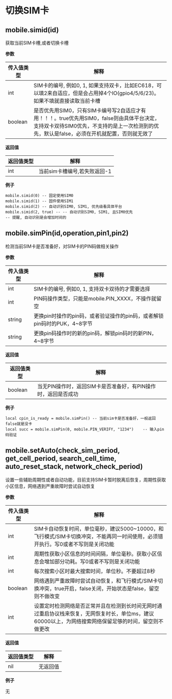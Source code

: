 # 切换SIM卡

## mobile.simid(id)

获取当前SIM卡槽,或者切换卡槽

**参数**

| 传入值类型 | 解释                                                         |
| ---------- | ------------------------------------------------------------ |
| int        | SIM卡的编号, 例如0, 1, 如果支持双卡，比如EC618，可以填2来自适应，但是会占用掉4个IO(gpio4/5/6/23)。如果不填就直接读取当前卡槽 |
| boolean    | 是否优先用SIM0，只有SIM卡编号写2自适应才有用！！！。true优先用SIM0，false则由具体平台决定，支持双卡双待SIM0优先，不支持的是上一次检测到的优先，默认是false，必须在开机就配置，否则就无效了 |

**返回值**

| 返回值类型 | 解释                         |
| ---------- | ---------------------------- |
| int        | 当前sim卡槽编号,若失败返回-1 |

**例子**

```
mobile.simid(0) -- 固定使用SIM0
mobile.simid(1) -- 固件使用SIM1
mobile.simid(2) -- 自动识别SIM0, SIM1, 优先级看具体平台
mobile.simid(2, true) -- -- 自动识别SIM0, SIM1, 且SIM0优先
-- 提醒, 自动识别是会增加时间的
```

## mobile.simPin(id,operation,pin1,pin2)

检测当前SIM卡是否准备好，对SIM卡的PIN码做相关操作

**参数**

| 传入值类型 | 解释                                                         |
| ---------- | ------------------------------------------------------------ |
| int        | SIM卡的编号, 例如0, 1, 支持双卡双待的才需要选择              |
| int        | PIN码操作类型，只能是mobile.PIN_XXXX，不操作就留空           |
| string     | 更换pin时操作的pin码，或者验证操作的pin码，或者解锁pin码时的PUK，4~8字节 |
| string     | 更换pin码操作时的新的pin码，解锁pin码时的新PIN，4~8字节      |

**返回值**

| 返回值类型 | 解释                                                         |
| ---------- | ------------------------------------------------------------ |
| boolean    | 当无PIN操作时，返回SIM卡是否准备好，有PIN操作时，返回是否成功 |

**例子**

```
local cpin_is_ready = mobile.simPin() -- 当前sim卡是否准备好，一般返回false就是没卡
local succ = mobile.simPin(0, mobile.PIN_VERIFY, "1234")    -- 输入pin码验证
```

## mobile.setAuto(check_sim_period, get_cell_period, search_cell_time, auto_reset_stack, network_check_period)

设置一些辅助周期性或者自动功能，目前支持SIM卡暂时脱离后恢复，周期性获取小区信息，网络遇到严重故障时尝试自动恢复

**参数**

| 传入值类型 | 解释                                                         |
| ---------- | ------------------------------------------------------------ |
| int        | SIM卡自动恢复时间，单位毫秒，建议5000~10000，和飞行模式/SIM卡切换冲突，不能再同一时间使用，必须错开执行。写0或者不写则是关闭功能 |
| int        | 周期性获取小区信息的时间间隔，单位毫秒。获取小区信息会增加部分功耗。写0或者不写则是关闭功能 |
| int        | 每次搜索小区时最大搜索时间，单位秒。不要超过8秒              |
| boolean    | 网络遇到严重故障时尝试自动恢复，和飞行模式/SIM卡切换冲突，true开启，false关闭，开始状态是false，留空则不做改变 |
| int        | 设置定时检测网络是否正常并且在检测到长时间无网时通过重启协议栈来恢复，无网恢复时长，单位ms，建议60000以上，为网络搜索网络保留足够的时间，留空则不做更改 |

**返回值**

| 返回值类型 | 解释     |
| ---------- | -------- |
| nil        | 无返回值 |

**例子**

无
